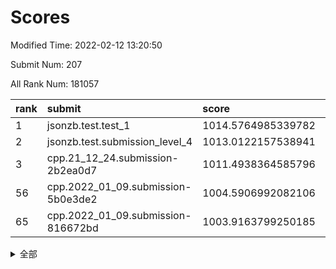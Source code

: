# Scores

Modified Time: 2022-02-12 13:20:50

Submit Num: 207

All Rank Num: 181057

| rank |               submit               |       score        |       sigma        | pk_num |
| :--- | :--------------------------------- | :----------------- | :----------------- | :----- |
| 1    | jsonzb.test.test_1                 | 1014.5764985339782 | 0.84304696277929   | 3498   |
| 2    | jsonzb.test.submission_level_4     | 1013.0122157538941 | 0.784508796403543  | 3494   |
| 3    | cpp.21_12_24.submission-2b2ea0d7   | 1011.4938364585796 | 0.7742006907441129 | 3498   |
| 56   | cpp.2022_01_09.submission-5b0e3de2 | 1004.5906992082106 | 0.7277557647053944 | 3496   |
| 65   | cpp.2022_01_09.submission-816672bd | 1003.9163799250185 | 0.7112770146524093 | 3496   |


<details>
<summary>全部</summary>

| rank |                 submit                 |       score        |       sigma        | pk_num |
| :--- | :------------------------------------- | :----------------- | :----------------- | :----- |
| 1    | jsonzb.test.test_1                     | 1014.5764985339782 | 0.84304696277929   | 3498   |
| 2    | jsonzb.test.submission_level_4         | 1013.0122157538941 | 0.784508796403543  | 3494   |
| 3    | cpp.21_12_24.submission-2b2ea0d7       | 1011.4938364585796 | 0.7742006907441129 | 3498   |
| 4    | gobigger.level_3.submission_level_3_26 | 1011.4742261008511 | 0.7518528322947255 | 3497   |
| 5    | gobigger.level_3.submission_level_3_46 | 1011.4555903360249 | 0.7600810001568149 | 3494   |
| 6    | gobigger.level_3.submission_level_3_7  | 1011.3719141341326 | 0.778141521762365  | 3502   |
| 7    | gobigger.level_3.submission_level_3_35 | 1011.2051866239534 | 0.7994627595431745 | 3505   |
| 8    | gobigger.level_3.submission_level_3_21 | 1011.1330441470097 | 0.7666870560074708 | 3492   |
| 9    | gobigger.level_3.submission_level_3_28 | 1011.0799661719165 | 0.7542615573306398 | 3501   |
| 10   | gobigger.level_3.submission_level_3_20 | 1010.9577770810328 | 0.783714770632235  | 3496   |
| 11   | gobigger.level_3.submission_level_3_13 | 1010.9325151167553 | 0.7688809713228246 | 3494   |
| 12   | gobigger.level_3.submission_level_3_40 | 1010.9008257605249 | 0.7691203976209147 | 3498   |
| 13   | gobigger.level_3.submission_level_3_41 | 1010.6567090776631 | 0.7589871141786094 | 3502   |
| 14   | gobigger.level_3.submission_level_3_11 | 1010.6328839844974 | 0.7756815249642125 | 3505   |
| 15   | gobigger.level_3.submission_level_3_18 | 1010.6296061420678 | 0.745958953166933  | 3500   |
| 16   | gobigger.level_3.submission_level_3_16 | 1010.6045209435147 | 0.7765739804156796 | 3495   |
| 17   | gobigger.level_3.submission_level_3_45 | 1010.4505556946517 | 0.7406522276578709 | 3498   |
| 18   | gobigger.level_3.submission_level_3_5  | 1010.4263532352743 | 0.78127723927211   | 3494   |
| 19   | gobigger.level_3.submission_level_3_32 | 1010.4225141566347 | 0.7724801490864914 | 3502   |
| 20   | gobigger.level_3.submission_level_3_38 | 1010.4181987146571 | 0.7648207036220714 | 3502   |
| 21   | gobigger.level_3.submission_level_3_1  | 1010.3888353557314 | 0.7699083419632242 | 3499   |
| 22   | gobigger.level_3.submission_level_3_10 | 1010.3055497562048 | 0.7532401500992985 | 3500   |
| 23   | gobigger.level_3.submission_level_3_29 | 1010.2231532828772 | 0.742745190714154  | 3494   |
| 24   | gobigger.level_3.submission_level_3_49 | 1010.17378556038   | 0.7733125875553276 | 3497   |
| 25   | gobigger.level_3.submission_level_3_2  | 1010.0046191610469 | 0.7550527476264209 | 3501   |
| 26   | gobigger.level_3.submission_level_3_37 | 1009.9967650181387 | 0.7547948204119903 | 3497   |
| 27   | gobigger.level_3.submission_level_3_17 | 1009.9286174332661 | 0.7574231444903482 | 3499   |
| 28   | gobigger.level_3.submission_level_3_27 | 1009.8935040273138 | 0.762189766229944  | 3501   |
| 29   | gobigger.level_3.submission_level_3_31 | 1009.8273707838318 | 0.7462956534109059 | 3503   |
| 30   | gobigger.level_3.submission_level_3_24 | 1009.6720058135819 | 0.7487144373863306 | 3498   |
| 31   | gobigger.level_3.submission_level_3_36 | 1009.6184204999539 | 0.7635033198800144 | 3501   |
| 32   | gobigger.level_3.submission_level_3_3  | 1009.6094906233568 | 0.7470422422665279 | 3502   |
| 33   | gobigger.level_3.submission_level_3_23 | 1009.6037804448194 | 0.7551449952157491 | 3494   |
| 34   | gobigger.level_3.submission_level_3_42 | 1009.5374643045748 | 0.7677101556707856 | 3501   |
| 35   | gobigger.level_3.submission_level_3_48 | 1009.5049904489068 | 0.7313941796812942 | 3503   |
| 36   | gobigger.level_3.submission_level_3_34 | 1009.4862726387684 | 0.7556544939410426 | 3497   |
| 37   | gobigger.level_3.submission_level_3_9  | 1009.392699254313  | 0.7558858322455347 | 3506   |
| 38   | gobigger.level_3.submission_level_3_15 | 1009.3853708245815 | 0.7261065486643283 | 3498   |
| 39   | gobigger.level_3.submission_level_3_43 | 1009.3796635270082 | 0.7453904462438636 | 3498   |
| 40   | gobigger.level_3.submission_level_3_14 | 1009.3092698124372 | 0.7314114634377108 | 3501   |
| 41   | gobigger.level_3.submission_level_3_19 | 1009.3070478573445 | 0.7405692345487289 | 3503   |
| 42   | gobigger.level_3.submission_level_3_6  | 1009.250294157588  | 0.7260394189791879 | 3495   |
| 43   | gobigger.level_3.submission_level_3_30 | 1009.2246070431862 | 0.7660672469694311 | 3498   |
| 44   | gobigger.level_3.submission_level_3_44 | 1009.2159451550295 | 0.7530812573706385 | 3499   |
| 45   | gobigger.level_3.submission_level_3_0  | 1009.1192126780297 | 0.7584357487316544 | 3503   |
| 46   | gobigger.level_3.submission_level_3_22 | 1008.9017382293626 | 0.7633401666396794 | 3497   |
| 47   | gobigger.level_3.submission_level_3_8  | 1008.8034628178162 | 0.7325518159782969 | 3499   |
| 48   | gobigger.level_3.submission_level_3_39 | 1008.779093549164  | 0.7493230148317227 | 3501   |
| 49   | gobigger.level_3.submission_level_3_12 | 1008.5198745821425 | 0.7680250223110044 | 3499   |
| 50   | gobigger.level_3.submission_level_3_25 | 1008.3578032974686 | 0.7395419501613616 | 3501   |
| 51   | gobigger.level_3.submission_level_3_4  | 1008.1021992389751 | 0.7316031389855062 | 3500   |
| 52   | gobigger.level_3.submission_level_3_47 | 1008.0912083182536 | 0.7282022259155663 | 3492   |
| 53   | gobigger.level_3.submission_level_3_33 | 1007.8310741060361 | 0.7326037042175229 | 3495   |
| 54   | gobigger.level_1.submission_level_1_9  | 1004.8578080342171 | 0.7160213651299135 | 3496   |
| 55   | gobigger.level_1.submission_level_1_34 | 1004.6951256325057 | 0.713354987911139  | 3498   |
| 56   | cpp.2022_01_09.submission-5b0e3de2     | 1004.5906992082106 | 0.7277557647053944 | 3496   |
| 57   | gobigger.level_1.submission_level_1_19 | 1004.4722068496019 | 0.709275629698295  | 3497   |
| 58   | gobigger.level_1.submission_level_1_16 | 1004.3222911009929 | 0.7243926147411947 | 3495   |
| 59   | gobigger.level_1.submission_level_1_29 | 1004.2035047241365 | 0.7147395569262865 | 3497   |
| 60   | gobigger.level_1.submission_level_1_30 | 1004.1733579760843 | 0.7143377990100362 | 3500   |
| 61   | gobigger.level_1.submission_level_1_3  | 1004.1198351234481 | 0.7223882697771973 | 3496   |
| 62   | gobigger.level_1.submission_level_1_44 | 1004.111468363346  | 0.7250291573032326 | 3502   |
| 63   | gobigger.level_1.submission_level_1_6  | 1004.0796286068849 | 0.7315783349400089 | 3498   |
| 64   | gobigger.level_1.submission_level_1_43 | 1003.9455729758826 | 0.7295821121927439 | 3499   |
| 65   | cpp.2022_01_09.submission-816672bd     | 1003.9163799250185 | 0.7112770146524093 | 3496   |
| 66   | gobigger.level_1.submission_level_1_24 | 1003.8937223812169 | 0.7177579440864416 | 3501   |
| 67   | gobigger.level_1.submission_level_1_49 | 1003.8729809697857 | 0.7134172321279831 | 3499   |
| 68   | gobigger.level_1.submission_level_1_42 | 1003.8543368523299 | 0.7168337256751288 | 3499   |
| 69   | gobigger.level_1.submission_level_1_5  | 1003.8326439868158 | 0.7308308463272918 | 3501   |
| 70   | gobigger.level_1.submission_level_1_45 | 1003.8176784313874 | 0.7111789697484263 | 3492   |
| 71   | gobigger.level_1.submission_level_1_28 | 1003.7614066706409 | 0.730331131754999  | 3503   |
| 72   | gobigger.level_1.submission_level_1_37 | 1003.7254736237754 | 0.7218084722536285 | 3491   |
| 73   | gobigger.level_1.submission_level_1_21 | 1003.6695585874015 | 0.7189175377175276 | 3504   |
| 74   | gobigger.level_1.submission_level_1_27 | 1003.6655248501421 | 0.718950849820932  | 3504   |
| 75   | gobigger.level_1.submission_level_1_33 | 1003.6039732400433 | 0.7109488160212829 | 3496   |
| 76   | gobigger.level_1.submission_level_1_25 | 1003.5968838731693 | 0.704735426241454  | 3503   |
| 77   | gobigger.level_1.submission_level_1_23 | 1003.5641742374903 | 0.7144187179899374 | 3493   |
| 78   | gobigger.level_1.submission_level_1_26 | 1003.5458625730399 | 0.7032412199261874 | 3494   |
| 79   | gobigger.level_1.submission_level_1_36 | 1003.5334548419431 | 0.715101341802644  | 3500   |
| 80   | gobigger.level_1.submission_level_1_47 | 1003.494114592308  | 0.7272143258695648 | 3498   |
| 81   | gobigger.level_1.submission_level_1_8  | 1003.376546697022  | 0.7033570062268244 | 3503   |
| 82   | gobigger.level_1.submission_level_1_1  | 1003.3716915473628 | 0.7194543438056586 | 3498   |
| 83   | gobigger.level_1.submission_level_1_18 | 1003.2738835621432 | 0.7129983597907175 | 3503   |
| 84   | gobigger.level_1.submission_level_1_22 | 1003.2385120700461 | 0.7113259800617026 | 3491   |
| 85   | gobigger.level_1.submission_level_1_0  | 1003.202925155155  | 0.7201447982935185 | 3498   |
| 86   | gobigger.level_1.submission_level_1_48 | 1003.1310752188537 | 0.7114419819187042 | 3493   |
| 87   | gobigger.level_1.submission_level_1_4  | 1003.0720648548445 | 0.7160556098804052 | 3499   |
| 88   | gobigger.level_1.submission_level_1_41 | 1003.0621468648957 | 0.7255506256065526 | 3499   |
| 89   | gobigger.level_1.submission_level_1_2  | 1002.9647623853633 | 0.72382780461031   | 3498   |
| 90   | gobigger.level_1.submission_level_1_39 | 1002.9144429571162 | 0.7102990250573649 | 3492   |
| 91   | gobigger.level_1.submission_level_1_11 | 1002.8765088057262 | 0.7173293879476773 | 3505   |
| 92   | gobigger.level_1.submission_level_1_40 | 1002.8264599561167 | 0.7288365123148534 | 3497   |
| 93   | gobigger.level_1.submission_level_1_13 | 1002.7685882847502 | 0.7130370005349446 | 3502   |
| 94   | gobigger.level_1.submission_level_1_32 | 1002.6996850480618 | 0.7324548617887778 | 3497   |
| 95   | gobigger.level_1.submission_level_1_15 | 1002.6775421211306 | 0.7262173742906585 | 3497   |
| 96   | gobigger.level_1.submission_level_1_7  | 1002.6386124312645 | 0.7075735110251151 | 3504   |
| 97   | gobigger.level_1.submission_level_1_38 | 1002.5333174204453 | 0.7210086417086116 | 3498   |
| 98   | gobigger.level_1.submission_level_1_31 | 1002.5061007139151 | 0.7104879459575757 | 3492   |
| 99   | gobigger.level_1.submission_level_1_35 | 1002.4966357097546 | 0.7193842904841738 | 3497   |
| 100  | gobigger.level_1.submission_level_1_10 | 1002.4678700243462 | 0.7172774084527174 | 3502   |
| 101  | gobigger.level_1.submission_level_1_14 | 1002.3371392325142 | 0.7114743810566889 | 3498   |
| 102  | gobigger.level_1.submission_level_1_20 | 1002.3179787769665 | 0.7193394037955283 | 3498   |
| 103  | gobigger.level_1.submission_level_1_46 | 1002.2915179768821 | 0.7132204101510401 | 3505   |
| 104  | gobigger.level_1.submission_level_1_12 | 1002.1181248139379 | 0.7083361785590685 | 3500   |
| 105  | gobigger.level_1.submission_level_1_17 | 1001.6540559764693 | 0.7145240381312603 | 3502   |
| 106  | gobigger.random.submission_random_0    | 997.7048819503667  | 0.7131978592327711 | 3498   |
| 107  | gobigger.random.submission_random_7    | 997.454236323568   | 0.7069773094833482 | 3500   |
| 108  | gobigger.random.submission_random_2    | 997.0220946657607  | 0.7152081010026798 | 3496   |
| 109  | gobigger.random.submission_random_28   | 996.8105502580023  | 0.7117283759299974 | 3503   |
| 110  | gobigger.random.submission_random_39   | 996.6843939632023  | 0.7020408206338145 | 3497   |
| 111  | gobigger.random.submission_random_13   | 996.6369674732132  | 0.7039178565582075 | 3502   |
| 112  | gobigger.random.submission_random_30   | 996.6239180873847  | 0.6987329660009819 | 3498   |
| 113  | gobigger.random.submission_random_12   | 996.61807990708    | 0.7003780477751991 | 3500   |
| 114  | gobigger.random.submission_random_40   | 996.5270584697336  | 0.7131202670984024 | 3500   |
| 115  | gobigger.random.submission_random_36   | 996.4746439113371  | 0.7098241108568158 | 3500   |
| 116  | gobigger.random.submission_random_24   | 996.4595241685344  | 0.7186850758166212 | 3493   |
| 117  | gobigger.random.submission_random_45   | 996.4593892040048  | 0.7119832944226445 | 3497   |
| 118  | gobigger.random.submission_random_41   | 996.3825850127118  | 0.7217868911306042 | 3496   |
| 119  | gobigger.random.submission_random_44   | 996.3507656182128  | 0.7219279518195022 | 3496   |
| 120  | gobigger.random.submission_random_38   | 996.3454024416646  | 0.7080543199222876 | 3501   |
| 121  | gobigger.random.submission_random_20   | 996.2508904699386  | 0.7107679479585794 | 3497   |
| 122  | gobigger.random.submission_random_8    | 996.1959723478124  | 0.7345222920849164 | 3497   |
| 123  | gobigger.random.submission_random_16   | 996.1927016625446  | 0.7114775538624211 | 3495   |
| 124  | gobigger.random.submission_random_43   | 996.1473955431984  | 0.7230506347978259 | 3500   |
| 125  | gobigger.random.submission_random_32   | 996.118406095378   | 0.7146030449269132 | 3496   |
| 126  | gobigger.random.submission_random_48   | 996.1159960026147  | 0.7053008185598252 | 3504   |
| 127  | gobigger.random.submission_random_15   | 996.0774132263114  | 0.7121415343526554 | 3497   |
| 128  | gobigger.random.submission_random_33   | 996.0768598415227  | 0.7028354177955307 | 3504   |
| 129  | gobigger.random.submission_random_14   | 996.0729126524186  | 0.7052439106169437 | 3498   |
| 130  | gobigger.random.submission_random_19   | 996.0515931860137  | 0.7165022769175846 | 3493   |
| 131  | gobigger.random.submission_random_6    | 996.0449189494519  | 0.7028486944014987 | 3499   |
| 132  | gobigger.random.submission_random_21   | 996.0439204621009  | 0.7134408141473761 | 3499   |
| 133  | gobigger.random.submission_random_11   | 995.9817347903288  | 0.7104118482851542 | 3500   |
| 134  | gobigger.random.submission_random_3    | 995.944706423115   | 0.7143034843285806 | 3499   |
| 135  | gobigger.random.submission_random_46   | 995.9207016495432  | 0.714426740263483  | 3507   |
| 136  | gobigger.random.submission_random_17   | 995.9161855018885  | 0.7001965970857864 | 3501   |
| 137  | gobigger.random.submission_random_37   | 995.9033628573109  | 0.6953572122711994 | 3505   |
| 138  | gobigger.random.submission_random_26   | 995.8674988956061  | 0.7065609384121716 | 3498   |
| 139  | gobigger.random.submission_random_35   | 995.8659866421891  | 0.7118548201802138 | 3496   |
| 140  | gobigger.random.submission_random_18   | 995.7105191454361  | 0.7220763149900472 | 3497   |
| 141  | gobigger.random.submission_random_5    | 995.7041362600802  | 0.7256462768209951 | 3502   |
| 142  | gobigger.random.submission_random_1    | 995.6471001042628  | 0.7149128053518211 | 3499   |
| 143  | gobigger.random.submission_random_49   | 995.5849684143826  | 0.7160936144955659 | 3502   |
| 144  | gobigger.random.submission_random_29   | 995.5773022365958  | 0.7061459384284051 | 3496   |
| 145  | gobigger.random.submission_random_27   | 995.5493874334769  | 0.7167481275722837 | 3499   |
| 146  | gobigger.random.submission_random_42   | 995.5432127068784  | 0.7069462868617568 | 3505   |
| 147  | gobigger.random.submission_random_25   | 995.4289679015578  | 0.7131576174180337 | 3497   |
| 148  | gobigger.random.submission_random_23   | 995.3976626253951  | 0.7120903948861941 | 3501   |
| 149  | gobigger.random.submission_random_22   | 995.3962944532402  | 0.7164040626083477 | 3503   |
| 150  | gobigger.random.submission_random_34   | 995.2426048055421  | 0.7203265766129002 | 3501   |
| 151  | gobigger.random.submission_random_9    | 995.1519539229254  | 0.7253295277443654 | 3505   |
| 152  | gobigger.random.submission_random_10   | 995.0619298066212  | 0.7231576211570802 | 3498   |
| 153  | gobigger.random.submission_random_4    | 995.0233618368422  | 0.701039683603039  | 3497   |
| 154  | gobigger.random.submission_random_47   | 994.7209583194849  | 0.7251848140734215 | 3498   |
| 155  | gobigger.random.submission_random_31   | 994.4849117198771  | 0.7149694278175933 | 3492   |
| 156  | gobigger.level_2.submission_level_2_14 | 994.3743156930104  | 0.7364394037482167 | 3501   |
| 157  | gobigger.level_2.submission_level_2_45 | 993.9709206323007  | 0.7284895847522804 | 3501   |
| 158  | gobigger.level_2.submission_level_2_10 | 993.5685534952685  | 0.7328465635900143 | 3496   |
| 159  | gobigger.level_2.submission_level_2_25 | 993.5063201411946  | 0.7297835268170291 | 3495   |
| 160  | gobigger.level_2.submission_level_2_16 | 993.0067720245559  | 0.7339588614499183 | 3501   |
| 161  | gobigger.level_2.submission_level_2_30 | 992.9116594917222  | 0.7345578040463514 | 3499   |
| 162  | gobigger.level_2.submission_level_2_43 | 992.8817631282486  | 0.750100702175177  | 3496   |
| 163  | gobigger.level_2.submission_level_2_1  | 992.8763211491075  | 0.7245315704861992 | 3498   |
| 164  | gobigger.level_2.submission_level_2_4  | 992.7520889052632  | 0.7420186812361929 | 3502   |
| 165  | gobigger.level_2.submission_level_2_9  | 992.6572648490978  | 0.739433505011434  | 3501   |
| 166  | gobigger.level_2.submission_level_2_5  | 992.641461322916   | 0.7368326456383428 | 3501   |
| 167  | gobigger.level_2.submission_level_2_6  | 992.5492545861216  | 0.7384674339481292 | 3499   |
| 168  | gobigger.level_2.submission_level_2_27 | 992.5000877740629  | 0.7430316130836503 | 3495   |
| 169  | gobigger.level_2.submission_level_2_2  | 992.4752102032041  | 0.7410403093194545 | 3501   |
| 170  | gobigger.level_2.submission_level_2_17 | 992.4722198332005  | 0.7345377216945287 | 3492   |
| 171  | gobigger.level_2.submission_level_2_35 | 992.403558028992   | 0.7456526097502998 | 3499   |
| 172  | gobigger.level_2.submission_level_2_48 | 992.3961520347524  | 0.7365218887918865 | 3497   |
| 173  | gobigger.level_2.submission_level_2_18 | 992.3926163270844  | 0.7332969829199163 | 3495   |
| 174  | gobigger.level_2.submission_level_2_39 | 992.3656106343255  | 0.7472893811473762 | 3504   |
| 175  | gobigger.level_2.submission_level_2_37 | 992.314446703175   | 0.7445525218088953 | 3496   |
| 176  | gobigger.level_2.submission_level_2_44 | 992.2807229718275  | 0.7281762309208654 | 3502   |
| 177  | gobigger.level_2.submission_level_2_38 | 992.2463222337801  | 0.7335270052179513 | 3497   |
| 178  | gobigger.level_2.submission_level_2_32 | 992.1495395157308  | 0.7411058831603419 | 3498   |
| 179  | gobigger.level_2.submission_level_2_20 | 991.9916869401258  | 0.7492552479851009 | 3503   |
| 180  | gobigger.level_2.submission_level_2_28 | 991.9226251566605  | 0.7443913443281541 | 3499   |
| 181  | gobigger.level_2.submission_level_2_19 | 991.8422167386789  | 0.7489629285324684 | 3496   |
| 182  | gobigger.level_2.submission_level_2_42 | 991.833806095974   | 0.7453148954320037 | 3498   |
| 183  | gobigger.level_2.submission_level_2_12 | 991.797663631743   | 0.7728209890511343 | 3499   |
| 184  | gobigger.level_2.submission_level_2_24 | 991.7517452861703  | 0.7264404724414305 | 3502   |
| 185  | gobigger.level_2.submission_level_2_23 | 991.7062754107079  | 0.7520296108143781 | 3493   |
| 186  | gobigger.level_2.submission_level_2_31 | 991.6954230827107  | 0.732559429378996  | 3502   |
| 187  | gobigger.level_2.submission_level_2_3  | 991.6501135382487  | 0.7327643634429043 | 3495   |
| 188  | gobigger.level_2.submission_level_2_40 | 991.5871960405811  | 0.7556403533294274 | 3502   |
| 189  | gobigger.level_2.submission_level_2_46 | 991.5533880033861  | 0.769012563145188  | 3495   |
| 190  | gobigger.level_2.submission_level_2_0  | 991.5064538711488  | 0.7413293496240309 | 3499   |
| 191  | gobigger.level_2.submission_level_2_15 | 991.4600862760419  | 0.7639991735534176 | 3490   |
| 192  | gobigger.level_2.submission_level_2_7  | 991.2131758898112  | 0.7689629428752225 | 3496   |
| 193  | gobigger.level_2.submission_level_2_11 | 991.1985729822619  | 0.7554330616639996 | 3501   |
| 194  | gobigger.level_2.submission_level_2_41 | 991.1468125030487  | 0.7625699574327593 | 3500   |
| 195  | gobigger.level_2.submission_level_2_47 | 991.1161131082432  | 0.7618467017822408 | 3501   |
| 196  | gobigger.level_2.submission_level_2_34 | 991.0974966397433  | 0.7603922719257239 | 3499   |
| 197  | gobigger.level_2.submission_level_2_36 | 991.0283272419084  | 0.762562591053565  | 3501   |
| 198  | gobigger.level_2.submission_level_2_33 | 990.9985529696413  | 0.7663711847926318 | 3496   |
| 199  | gobigger.level_2.submission_level_2_29 | 990.9681725513913  | 0.7580520148883384 | 3501   |
| 200  | gobigger.level_2.submission_level_2_49 | 990.8716522003868  | 0.7600314076236111 | 3506   |
| 201  | gobigger.level_2.submission_level_2_22 | 990.8047737670059  | 0.7515269844172725 | 3497   |
| 202  | gobigger.level_2.submission_level_2_8  | 990.7743007991232  | 0.7720308455149143 | 3498   |
| 203  | gobigger.level_2.submission_level_2_21 | 990.6339067592002  | 0.7636708539752258 | 3501   |
| 204  | gobigger.level_2.submission_level_2_13 | 990.2985745987598  | 0.7593270846922678 | 3503   |
| 205  | gobigger.level_2.submission_level_2_26 | 990.1887394930646  | 0.7511723526022633 | 3494   |
| 206  | gobigger.none.submission_none_1        | 979.31356581092    | 1.243072965251184  | 3493   |
| 207  | gobigger.none.submission_none_0        | 975.8631740262236  | 1.4084921487584139 | 3496   |

</details>